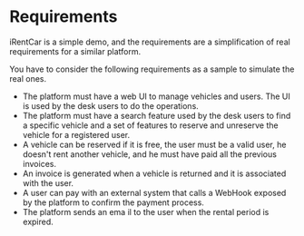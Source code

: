 ﻿# Requirements

iRentCar is a simple demo, and the requirements are a simplification of real requirements for a similar platform.

You have to consider the following requirements as a sample to simulate the real ones.

* The platform must have a web UI to manage vehicles and users. The UI is used by the desk users to do the operations.
* The platform must have a search feature used by the desk users to find a specific vehicle and a set of features to reserve and unreserve the vehicle for a registered user.
* A vehicle can be reserved if it is free, the user must be a valid user, he doesn't rent another vehicle, and he must have paid all the previous invoices.
* An invoice is generated when a vehicle is returned and it is associated with the user.
* A user can pay with an external system that calls a WebHook exposed by the platform to confirm the payment process.
* The platform sends an ema
il to the user when the rental period is expired.